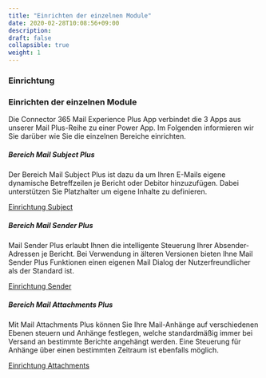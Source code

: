 ```yaml
---
title: "Einrichten der einzelnen Module"
date: 2020-02-28T10:08:56+09:00
description: 
draft: false
collapsible: true
weight: 1
---
```

### Einrichtung

### Einrichten der einzelnen Module
Die Connector 365 Mail Experience Plus App verbindet die 3 Apps aus unserer Mail Plus-Reihe zu einer Power App. Im Folgenden informieren wir Sie darüber wie Sie die einzelnen Bereiche einrichten. 


##### Bereich Mail Subject Plus
Der Bereich Mail Subject Plus ist dazu da um Ihren E-Mails eigene dynamische Betreffzeilen je Bericht oder Debitor hinzuzufügen. Dabei unterstützen Sie Platzhalter um eigene Inhalte zu definieren.

[Einrichtung Subject](https://docs.belware.de/de-de/apps/mailsubject/first-steps/setup/)


##### Bereich Mail Sender Plus
Mail Sender Plus erlaubt Ihnen die intelligente Steuerung Ihrer Absender-Adressen je Bericht. Bei Verwendung in älteren Versionen bieten Ihne Mail Sender Plus Funktionen einen eigenen Mail Dialog der Nutzerfreundlicher als der Standard ist.

[Einrichtung Sender](https://docs.belware.de/de-de/apps/mailexperienceplus/first-steps/setup/)


##### Bereich Mail Attachments Plus
Mit Mail Attachments Plus können Sie Ihre Mail-Anhänge auf verschiedenen Ebenen steuern und Anhänge festlegen, welche standardmäßig immer bei Versand an bestimmte Berichte angehängt werden. Eine Steuerung für Anhänge über einen bestimmten Zeitraum ist ebenfalls möglich.

[Einrichtung Attachments](https://docs.belware.de/de-de/apps/mail_attachment_plus/first-steps/setup/)